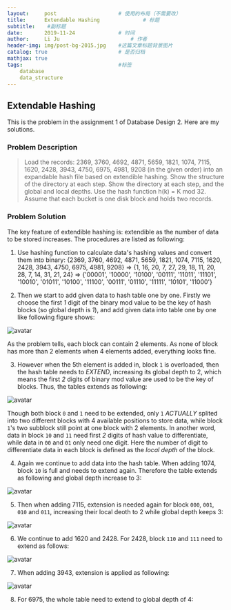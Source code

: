 ```yaml
---
layout:     post   				    # 使用的布局（不需要改）
title:      Extendable Hashing				# 标题 
subtitle:    #副标题
date:       2019-11-24 				# 时间
author:     Li Ju 						# 作者
header-img: img/post-bg-2015.jpg 	#这篇文章标题背景图片
catalog: true 						# 是否归档
mathjax: true
tags:								#标签
    database  
    data_structure
---
```



## Extendable Hashing
This is the problem in the assignment 1 of Database Design 2. Here are my solutions. 
### Problem Description
> Load the records: 2369, 3760, 4692, 4871, 5659, 1821, 1074, 7115, 1620, 2428, 3943, 4750, 6975, 4981, 9208 (in the given order) into an
expandable hash file based on extendible hashing. Show the structure of the directory at each step. Show the directory at each step, and the global and local depths. 
Use the hash function h(k) = K mod 32. Assume that each bucket is one disk block and holds two records. 

### Problem Solution
The key feature of extendible hashing is: extendible as the number of data to be stored increases. The procedures are listed as following: 

1. Use hashing function to calculate data's hashing values and convert them into binary: 
{2369, 3760, 4692, 4871, 5659, 1821, 1074, 7115, 1620, 2428, 3943, 4750, 6975, 4981, 9208} $\Rightarrow$ {1, 16, 20, 7, 27, 29, 18, 11, 20, 28, 7, 14, 31, 21, 24} $\Rightarrow$ {'00001', '10000', '10100', '00111', '11011', '11101', '10010', '01011', '10100', '11100', '00111', '01110', '11111', '10101', '11000'}

2. Then we start to add given data to hash table one by one. Firstly we choose the first *1* digit of the binary mod value to be the key of hash blocks (so global depth is *1*), and add given data into table one by one like following figure shows: 

![avatar](/img/19-11-24/1.jpg)

As the problem tells, each block can contain 2 elements. As none of block has more than 2 elements when 4 elements added, everything looks fine. 

3. However when the 5th element is added in, block `1` is overloaded, then the hash table needs to *EXTEND*, increasing its global depth to 2, which means the first *2* digits of binary mod value are used to be the key of blocks. Thus, the tables extends as following:

![avatar](/img/19-11-24/2.jpg)

Though both block `0` and `1` need to be extended, only `1` *ACTUALLY* splited into two different blocks with 4 available positions to store data, while block `1`'s two subblock still point at one block with 2 elements. In another word, data in block `10` and `11` need first *2* digits of hash value to differentiate, while data in `00` and `01` only need one digit. Here the number of digit to differentiate data in each block is defined as the *local depth* of the block. 

4. Again we continue to add data into the hash table. When adding 1074, block `10` is full and needs to extend again. Therefore the table extends as following and global depth increase to 3: 

![avatar](/img/19-11-24/3.jpg)

5. Then when adding 7115, extension is needed again for block `000`, `001`, `010` and `011`, increasing their local deoth to 2 while global depth keeps 3: 

![avatar](/img/19-11-24/4.jpg)

6. We continue to add 1620 and 2428. For 2428, block `110` and `111` need to extend as follows: 

![avatar](/img/19-11-24/5.jpg)

7. When adding 3943, extension is applied as following: 

![avatar](/img/19-11-24/6.jpg)

8. For 6975, the whole table need to extend to global depth of 4: 

